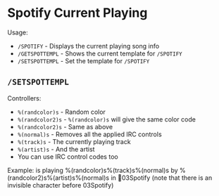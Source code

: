 Spotify Current Playing
=======================

Usage:
 * `/SPOTIFY` - Displays the current playing song info
 * `/GETSPOTTEMPL` - Shows the current template for `/SPOTIFY`
 * `/SETSPOTTEMPL` - Set the template for `/SPOTIFY`
 
`/SETSPOTTEMPL`
---------------

Controllers:
 * `%(randcolor)s` - Random color
 * `%(randcolor2)s` - `%(randcolor)s` will give the same color code
 * `%(randcolor2)s` - Same as above
 * `%(normal)s` - Removes all the applied IRC controls
 * `%(track)s` - The currently playing track
 * `%(artist)s` - And the artist
 * You can use IRC control codes too
 
 Example: is playing %(randcolor)s%(track)s%(normal)s by %(randcolor2)s%(artist)s%(normal)s in 03Spotify
 (note that there is an invisible character before 03Spotify)
